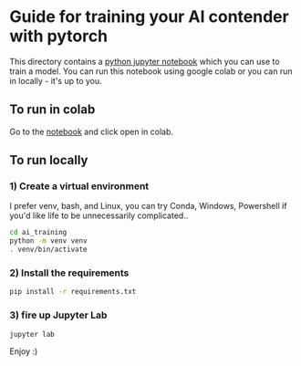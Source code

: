 # Guide for training your AI contender with pytorch

This directory contains a [python jupyter notebook](./WimblepongCustomTrainingEnv.ipynb) which you can use to train a model. You can run this notebook using google colab or you can run in locally - it's up to you.

## To run in colab

Go to the [notebook](ai_training/WimblepongCustomTrainingEnv.ipynb) and click open in colab.

## To run locally

### 1) Create a virtual environment

I prefer venv, bash, and Linux, you can try Conda, Windows, Powershell if you'd like life to be unnecessarily complicated..

```bash
cd ai_training
python -m venv venv
. venv/bin/activate
```

### 2) Install the requirements

```bash
pip install -r requirements.txt
```

### 3) fire up Jupyter Lab

```bash
jupyter lab
```

Enjoy :)
